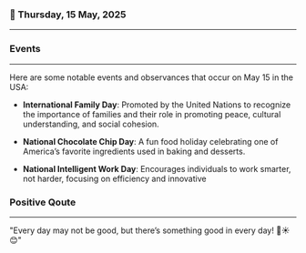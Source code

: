 ### 📅 Thursday, 15 May, 2025
------
### Events
------
Here are some notable events and observances that occur on May 15 in the USA:

- **International Family Day**: Promoted by the United Nations to recognize the importance of families and their role in promoting peace, cultural understanding, and social cohesion.
  
- **National Chocolate Chip Day**: A fun food holiday celebrating one of America’s favorite ingredients used in baking and desserts.

- **National Intelligent Work Day**: Encourages individuals to work smarter, not harder, focusing on efficiency and innovative
### Positive Qoute
------
"Every day may not be good, but there’s something good in every day! 🌟☀️😊"
